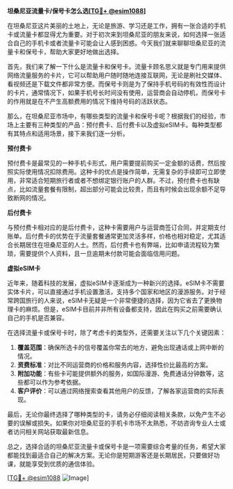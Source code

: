 **坦桑尼亚流量卡/保号卡怎么选[[TG💪+ @esim1088](https://t.me/s/esim1088)]**

在坦桑尼亚这片美丽的土地上，无论是旅游、学习还是工作，拥有一张合适的手机卡或流量卡都显得尤为重要。对于初次来到坦桑尼亚的朋友来说，如何选择一张适合自己的手机卡或者流量卡可能会让人感到困惑。今天我们就来聊聊坦桑尼亚的流量卡和保号卡，帮助大家更好地做出选择。

首先，我们来了解一下什么是流量卡和保号卡。流量卡顾名思义就是专门用来提供网络流量服务的卡片，它可以帮助用户随时随地连接互联网，无论是刷社交媒体、看视频还是下载文件都非常方便。而保号卡则是为了保持手机号码的有效性而设计的卡片，通常情况下，如果手机号长时间没有使用，运营商会自动停机，而保号卡的作用就是在不产生高额费用的情况下维持号码的活跃状态。

那么，在坦桑尼亚市场中，有哪些类型的流量卡和保号卡呢？根据我们的经验，市场上主要有三种类型的产品：预付费卡、后付费卡以及虚拟eSIM卡。每种类型都有其特点和适用场景，接下来我们逐一分析。

**预付费卡**

预付费卡是最常见的一种手机卡形式，用户需要提前购买一定金额的话费，然后按照实际使用情况扣除费用。这种卡的优点是操作简单，无需复杂的手续即可立即使用，非常适合短期旅行者或者不想绑定银行账户的人群。不过，预付费卡也有缺点，比如流量套餐有限制，超出部分可能会比较贵，而且有时候会出现余额不足导致断网的情况。

**后付费卡**

与预付费卡相对应的是后付费卡，这种卡需要用户与运营商签订合同，并定期支付账单。后付费卡的优势在于流量套餐通常更加灵活多样，价格也相对稳定，尤其适合长期居住在坦桑尼亚的人士。然而，后付费卡也有弊端，比如申请流程较为繁琐，需要提供个人资料，且一旦逾期未付款可能会面临信用问题。

**虚拟eSIM卡**

近年来，随着科技的发展，虚拟eSIM卡逐渐成为一种新兴的选择。eSIM卡不需要实体卡片，可以直接通过手机设置激活，支持多个国家和地区的漫游服务。对于经常跨国旅行的人来说，eSIM卡无疑是一个非常便捷的选择，因为它省去了更换物理卡的麻烦。但是，eSIM卡目前并非所有设备都支持，因此在购买之前需要确认自己的手机是否兼容。

在选择流量卡或保号卡时，除了考虑卡的类型外，还需要关注以下几个关键因素：

1. **覆盖范围**：确保所选卡的信号覆盖你常去的地方，避免出现通话或上网中断的情况。
2. **资费标准**：对比不同运营商的价格和服务内容，选择性价比最高的方案。
3. **附加功能**：有些卡可能提供额外的服务，如国际漫游、免费通话分钟数等，这些都可以作为参考依据。
4. **客户评价**：可以通过网络搜索查看其他用户的反馈，了解各家运营商的实际表现。

最后，无论你最终选择了哪种类型的卡，请务必仔细阅读相关条款，以免产生不必要的误解或损失。如果你对坦桑尼亚的手机卡市场不太熟悉，不妨咨询专业人士或者访问相关网站获取最新信息。

总之，选择合适的坦桑尼亚流量卡或保号卡是一项需要综合考量的任务，希望大家都能找到最适合自己的解决方案。无论你是短期游客还是长期居民，只要做好功课，就能享受到优质的通信体验。

[[TG💪+ @esim1088](https://t.me/s/esim1088) ![Image](https://i.postimg.cc/4NQfJmqS/Snipaste-2025-05-13-00-14-12.png)]